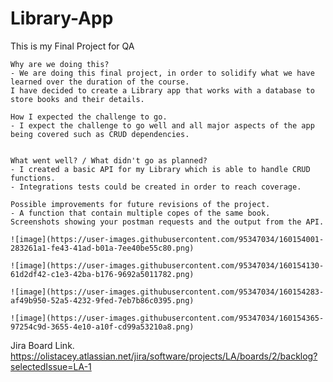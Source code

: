 # Library-App
This is my Final Project for QA


    Why are we doing this?
    - We are doing this final project, in order to solidify what we have learned over the duration of the course.
    I have decided to create a Library app that works with a database to store books and their details.
    
    How I expected the challenge to go.
    - I expect the challenge to go well and all major aspects of the app being covered such as CRUD dependencies.
    
    
    What went well? / What didn't go as planned?
    - I created a basic API for my Library which is able to handle CRUD functions.
    - Integrations tests could be created in order to reach coverage.
    
    Possible improvements for future revisions of the project.
    - A function that contain multiple copes of the same book.
    Screenshots showing your postman requests and the output from the API.
    
    ![image](https://user-images.githubusercontent.com/95347034/160154001-283261a1-fe43-41ad-b01a-7ee40be55c80.png)
    
    ![image](https://user-images.githubusercontent.com/95347034/160154130-61d2df42-c1e3-42ba-b176-9692a5011782.png)
    
    ![image](https://user-images.githubusercontent.com/95347034/160154283-af49b950-52a5-4232-9fed-7eb7b86c0395.png)
    
    ![image](https://user-images.githubusercontent.com/95347034/160154365-97254c9d-3655-4e10-a10f-cd99a53210a8.png)




    
  
    




Jira Board Link.
https://olistacey.atlassian.net/jira/software/projects/LA/boards/2/backlog?selectedIssue=LA-1
